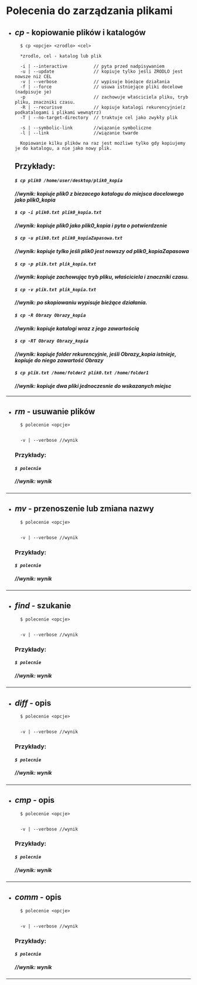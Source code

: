 # Polecenia do zarządzania plikami
* ## _**cp**_ - kopiowanie plików i katalogów
        $ cp <opcje> <zrodlo> <cel>

        *zrodlo, cel - katalog lub plik

        -i | --interactive          // pyta przed nadpisywaniem
        -u | --update               // kopiuje tylko jeśli ZRODLO jest nowsze niż CEL
        -v | --verbose              // wypisuje bieżące działania
        -f | --force                // usuwa istniejące pliki docelowe (nadpisuje je)
        -p                          // zachowuje właściciela pliku, tryb pliku, znaczniki czasu.
        -R | --recurisve            // kopiuje katalogi rekurencyjnie(z podkatalogami i plikami wewnątrz)
        -T | --no-target-directory  // traktuje cel jako zwykły plik

        -s | --symbolic-link        //wiązanie symboliczne
        -l | --link                 //wiązanie twarde

        Kopiowanie kilku plików na raz jest możliwe tylko gdy kopiujemy je do katalogu, a nie jako nowy plik.    
        
    ## Przykłady:
    #### *`$ cp plik0 /home/user/desktop/plik0_kopia`*
    #### *//wynik: kopiuje plik0 z biezacego katalogu do miejsca docelowego jako plik0_kopia*
    #### *`$ cp -i plik0.txt plik0_kopia.txt `*
    #### *//wynik: kopiuje plik0 jako plik0_kopia i pyta o potwierdzenie*
    #### *`$ cp -u plik0.txt plik0_kopiaZapasowa.txt `*
    #### *//wynik: kopiuje tylko jeśli plik0 jest nowszy od plik0_kopiaZapasowa*
    #### *`$ cp -p plik.txt plik_kopia.txt`*
    #### *//wynik: kopiuje zachowując tryb pliku, właściciela i znaczniki czasu.*
    #### *`$ cp -v plik.txt plik_kopia.txt`*
    #### *//wynik: po skopiowaniu wypisuje bieżące działania.*
    #### *`$ cp -R Obrazy Obrazy_kopia`*
    #### *//wynik: kopiuje katalogi wraz z jego zawartością*
    #### *`$ cp -RT Obrazy Obrazy_kopia`*
    #### *//wynik: kopiuje folder rekurencyjnie, jeśli Obrazy_kopia istnieje, kopiuje do niego zawartość Obrazy*
    #### *`$ cp plik.txt /home/folder2 plik0.txt /home/folder1`*
    #### *//wynik: kopiuje dwa pliki jednoczesnie do wskazanych miejsc*
---
* ## _**rm**_ - usuwanie plików
        $ polecenie <opcje>


        -v | --verbose //wynik   
    ### Przykłady:
    #### *`$ polecnie `*
    ##### *//wynik: wynik*
---
* ## _**mv**_ - przenoszenie lub zmiana nazwy
        $ polecenie <opcje>


        -v | --verbose //wynik   
    ### Przykłady:
    #### *`$ polecnie `*
    ##### *//wynik: wynik*
---
* ## _**find**_ - szukanie
        $ polecenie <opcje>


        -v | --verbose //wynik   
    ### Przykłady:
    #### *`$ polecnie `*
    ##### *//wynik: wynik*
---
* ## _**diff**_ - opis
        $ polecenie <opcje>


        -v | --verbose //wynik   
    ### Przykłady:
    #### *`$ polecnie `*
    ##### *//wynik: wynik*
---
* ## _**cmp**_ - opis
        $ polecenie <opcje>


        -v | --verbose //wynik   
    ### Przykłady:
    #### *`$ polecnie `*
    ##### *//wynik: wynik*
---
* ## _**comm**_ - opis
        $ polecenie <opcje>


        -v | --verbose //wynik   
    ### Przykłady:
    #### *`$ polecnie `*
    ##### *//wynik: wynik*
---